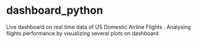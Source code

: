 # dashboard_python
Live dashboard on real time data of US Domestic Airline Flights .
Analysing flights performance by visualizing several plots on dashboard
